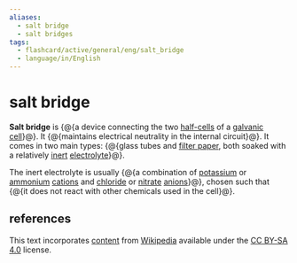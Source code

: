 ```yaml
---
aliases:
  - salt bridge
  - salt bridges
tags:
  - flashcard/active/general/eng/salt_bridge
  - language/in/English
---
```


# salt bridge

__Salt bridge__ is {@{a device connecting the two [half-cells](half-cell.md) of a [galvanic cell](galvanic%20cell.md)}@}. It {@{maintains electrical neutrality in the internal circuit}@}. It comes in two main types: {@{glass tubes and [filter paper](filter%20paper.md), both soaked with a relatively [inert](chemically%20inert.md) [electrolyte](electrolyte.md)}@}. <!--SR:!2027-05-25,987,270!2030-12-03,1971,290!2026-01-19,597,250-->

The inert electrolyte is usually {@{a combination of [potassium](potassium.md) or [ammonium](ammonium.md) [cations](ion.md) and [chloride](chloride.md) or [nitrate](nitrate.md) [anions](ion.md)}@}, chosen such that {@{it does not react with other chemicals used in the cell}@}. <!--SR:!2026-11-29,886,290!2027-01-17,994,330-->

## references

This text incorporates [content](https://en.wikipedia.org/wiki/salt_bridge) from [Wikipedia](Wikipedia.md) available under the [CC BY-SA 4.0](https://creativecommons.org/licenses/by-sa/4.0/) license.
